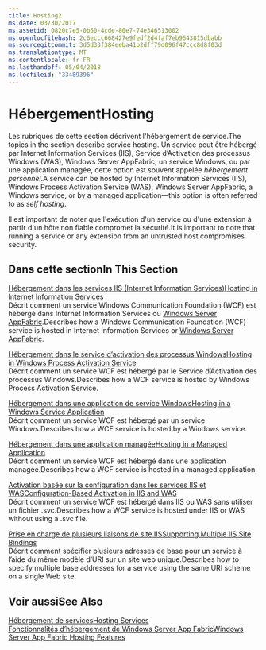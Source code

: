 ```yaml
---
title: Hosting2
ms.date: 03/30/2017
ms.assetid: 0820c7e5-0b50-4cde-80e7-74e346513002
ms.openlocfilehash: 2c6eccc668427e9fedf2d4faf7eb9643815dbabb
ms.sourcegitcommit: 3d5d33f384eeba41b2dff79d096f47ccc8d8f03d
ms.translationtype: MT
ms.contentlocale: fr-FR
ms.lasthandoff: 05/04/2018
ms.locfileid: "33489396"
---
```

# <a name="hosting"></a><span data-ttu-id="8f676-102">Hébergement</span><span class="sxs-lookup"><span data-stu-id="8f676-102">Hosting</span></span>
<span data-ttu-id="8f676-103">Les rubriques de cette section décrivent l'hébergement de service.</span><span class="sxs-lookup"><span data-stu-id="8f676-103">The topics in the section describe service hosting.</span></span> <span data-ttu-id="8f676-104">Un service peut être hébergé par Internet Information Services (IIS), Service d’Activation des processus Windows (WAS), Windows Server AppFabric, un service Windows, ou par une application managée, cette option est souvent appelée *hébergement personnel*.</span><span class="sxs-lookup"><span data-stu-id="8f676-104">A service can be hosted by Internet Information Services (IIS), Windows Process Activation Service (WAS), Windows Server AppFabric, a Windows service, or by a managed application—this option is often referred to as *self hosting*.</span></span>  
  
 <span data-ttu-id="8f676-105">Il est important de noter que l'exécution d'un service ou d'une extension à partir d'un hôte non fiable compromet la sécurité.</span><span class="sxs-lookup"><span data-stu-id="8f676-105">It is important to note that running a service or any extension from an untrusted host compromises security.</span></span>  
  
## <a name="in-this-section"></a><span data-ttu-id="8f676-106">Dans cette section</span><span class="sxs-lookup"><span data-stu-id="8f676-106">In This Section</span></span>  
 [<span data-ttu-id="8f676-107">Hébergement dans les services IIS (Internet Information Services)</span><span class="sxs-lookup"><span data-stu-id="8f676-107">Hosting in Internet Information Services</span></span>](../../../../docs/framework/wcf/feature-details/hosting-in-internet-information-services.md)  
 <span data-ttu-id="8f676-108">Décrit comment un service Windows Communication Foundation (WCF) est hébergé dans Internet Information Services ou [Windows Server AppFabric](http://go.microsoft.com/fwlink/?LinkId=196496).</span><span class="sxs-lookup"><span data-stu-id="8f676-108">Describes how a Windows Communication Foundation (WCF) service is hosted in Internet Information Services or [Windows Server AppFabric](http://go.microsoft.com/fwlink/?LinkId=196496).</span></span>  
  
 [<span data-ttu-id="8f676-109">Hébergement dans le service d’activation des processus Windows</span><span class="sxs-lookup"><span data-stu-id="8f676-109">Hosting in Windows Process Activation Service</span></span>](../../../../docs/framework/wcf/feature-details/hosting-in-windows-process-activation-service.md)  
 <span data-ttu-id="8f676-110">Décrit comment un service WCF est hébergé par le Service d’Activation des processus Windows.</span><span class="sxs-lookup"><span data-stu-id="8f676-110">Describes how a WCF service is hosted by Windows Process Activation Service.</span></span>  
  
 [<span data-ttu-id="8f676-111">Hébergement dans une application de service Windows</span><span class="sxs-lookup"><span data-stu-id="8f676-111">Hosting in a Windows Service Application</span></span>](../../../../docs/framework/wcf/feature-details/hosting-in-a-windows-service-application.md)  
 <span data-ttu-id="8f676-112">Décrit comment un service WCF est hébergé par un service Windows.</span><span class="sxs-lookup"><span data-stu-id="8f676-112">Describes how a WCF service is hosted by a Windows service.</span></span>  
  
 [<span data-ttu-id="8f676-113">Hébergement dans une application managée</span><span class="sxs-lookup"><span data-stu-id="8f676-113">Hosting in a Managed Application</span></span>](../../../../docs/framework/wcf/feature-details/hosting-in-a-managed-application.md)  
 <span data-ttu-id="8f676-114">Décrit comment un service WCF est hébergé dans une application managée.</span><span class="sxs-lookup"><span data-stu-id="8f676-114">Describes how a WCF service is hosted in a managed application.</span></span>  
  
 [<span data-ttu-id="8f676-115">Activation basée sur la configuration dans les services IIS et WAS</span><span class="sxs-lookup"><span data-stu-id="8f676-115">Configuration-Based Activation in IIS and WAS</span></span>](../../../../docs/framework/wcf/feature-details/configuration-based-activation-in-iis-and-was.md)  
 <span data-ttu-id="8f676-116">Décrit comment un service WCF est hébergé dans IIS ou WAS sans utiliser un fichier .svc.</span><span class="sxs-lookup"><span data-stu-id="8f676-116">Describes how a WCF service is hosted under IIS or WAS without using a .svc file.</span></span>  
  
 [<span data-ttu-id="8f676-117">Prise en charge de plusieurs liaisons de site IIS</span><span class="sxs-lookup"><span data-stu-id="8f676-117">Supporting Multiple IIS Site Bindings</span></span>](../../../../docs/framework/wcf/feature-details/supporting-multiple-iis-site-bindings.md)  
 <span data-ttu-id="8f676-118">Décrit comment spécifier plusieurs adresses de base pour un service à l’aide du même modèle d’URI sur un site web unique.</span><span class="sxs-lookup"><span data-stu-id="8f676-118">Describes how to specify multiple base addresses for a service using the same URI scheme on a single Web site.</span></span>  
  
## <a name="see-also"></a><span data-ttu-id="8f676-119">Voir aussi</span><span class="sxs-lookup"><span data-stu-id="8f676-119">See Also</span></span>  
 [<span data-ttu-id="8f676-120">Hébergement de services</span><span class="sxs-lookup"><span data-stu-id="8f676-120">Hosting Services</span></span>](../../../../docs/framework/wcf/hosting-services.md)  
 [<span data-ttu-id="8f676-121">Fonctionnalités d’hébergement de Windows Server App Fabric</span><span class="sxs-lookup"><span data-stu-id="8f676-121">Windows Server App Fabric Hosting Features</span></span>](http://go.microsoft.com/fwlink/?LinkId=201276)

